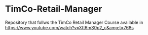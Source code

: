 # TimCo-Retail-Manager
Repository that follws the TimCo Retail Manager Course available in https://www.youtube.com/watch?v=Xtt6mS0p2_c&amp;t=768s

